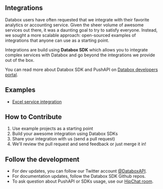 ## Integrations

Databox users have often requested that we integrate with their favorite analytics or accounting service. Given the sheer volume of awesome services out there, it was a daunting goal to try to satisfy everyone. Instead, we sought a more scalable approach: open-sourced examples of integrations that anyone can use as a starting point.

Integrations are build using **Databox SDK** which allows you to integrate complex services with Databox and go beyond the integrations we provide out of the box.

You can read more about Databox SDK and PushAPI on [Databox developers portal](https://developers.databox.com/libraries).

## Examples

* [Excel service integration](https://github.com/databox/excel-service-example)

## How to Contribute

1. Use example projects as a starting point
2. Build your awesome integration using Databox SDKs
3. Share your integration with us (send a pull request)
4. We'll review the pull request and send feedback or just merge it in!

## Follow the development

* For dev updates, you can follow our Twitter account [@DataboxAPI](http://twitter.com/databoxhapi).
* For documentation updates, follow the Databox SDK Github repos.
* To ask question about PushAPI or SDKs usage, use our [HipChat room](https://help.databox.com).
